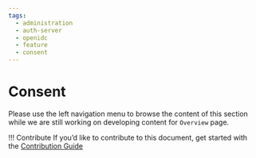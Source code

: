 ```yaml
---
tags:
  - administration
  - auth-server
  - openidc
  - feature
  - consent
---
```


# Consent

Please use the left navigation menu to browse the content of this section while we are still working on developing content for `Overview` page.

!!! Contribute
If you’d like to contribute to this document, get started with the [Contribution Guide](https://docs.jans.io/head/CONTRIBUTING/#contributing-to-the-documentation)